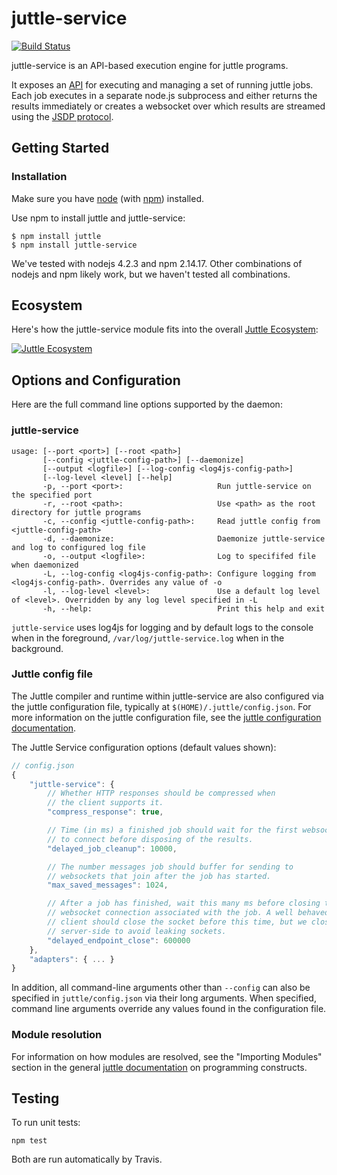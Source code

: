 # juttle-service

[![Build Status](https://travis-ci.org/juttle/juttle-service.svg?branch=master)](https://travis-ci.org/juttle/juttle-service)

juttle-service is an API-based execution engine for juttle programs.

It exposes an [API](./docs/jobs-api.md) for executing and managing a set of running juttle jobs. Each job executes in a separate node.js subprocess and either returns the results immediately or creates a websocket over which results are streamed using the [JSDP protocol](./docs/jsdp-api.md).

## Getting Started

### Installation

Make sure you have [node](http://nodejs.org) (with [npm](http://npmjs.org)) installed.

Use npm to install juttle and juttle-service:
```
$ npm install juttle
$ npm install juttle-service
```

We've tested with nodejs 4.2.3 and npm 2.14.17. Other combinations of nodejs and npm likely work, but we haven't tested all combinations.

## Ecosystem

Here's how the juttle-service module fits into the overall [Juttle Ecosystem](https://github.com/juttle/juttle/blob/master/docs/juttle_ecosystem.md):

[![Juttle Ecosystem](https://github.com/juttle/juttle/raw/master/docs/images/JuttleEcosystemDiagram.png)](https://github.com/juttle/juttle/blob/master/docs/juttle_ecosystem.md)

## Options and Configuration

Here are the full command line options supported by the daemon:

### juttle-service

```
usage: [--port <port>] [--root <path>]
       [--config <juttle-config-path>] [--daemonize]
       [--output <logfile>] [--log-config <log4js-config-path>]
       [--log-level <level] [--help]
       -p, --port <port>:                     Run juttle-service on the specified port
       -r, --root <path>:                     Use <path> as the root directory for juttle programs
       -c, --config <juttle-config-path>:     Read juttle config from <juttle-config-path>
       -d, --daemonize:                       Daemonize juttle-service and log to configured log file
       -o, --output <logfile>:                Log to specififed file when daemonized
       -L, --log-config <log4js-config-path>: Configure logging from <log4js-config-path>. Overrides any value of -o
       -l, --log-level <level>:               Use a default log level of <level>. Overridden by any log level specified in -L
       -h, --help:                            Print this help and exit
```

``juttle-service`` uses log4js for logging and by default logs to the console when in the foreground, ``/var/log/juttle-service.log`` when in the background.

### Juttle config file

The Juttle compiler and runtime within juttle-service are also configured via the juttle configuration file, typically at ``$(HOME)/.juttle/config.json``. For more information on the juttle configuration file, see the [juttle configuration documentation](https://github.com/juttle/juttle/blob/master/docs/reference/cli.md#configuration).

The Juttle Service configuration options (default values shown):

```javascript
// config.json
{
    "juttle-service": {
        // Whether HTTP responses should be compressed when
        // the client supports it.
        "compress_response": true,

        // Time (in ms) a finished job should wait for the first websocket
        // to connect before disposing of the results.
        "delayed_job_cleanup": 10000,

        // The number messages job should buffer for sending to
        // websockets that join after the job has started.
        "max_saved_messages": 1024,

        // After a job has finished, wait this many ms before closing the
        // websocket connection associated with the job. A well behaved
        // client should close the socket before this time, but we close it
        // server-side to avoid leaking sockets.
        "delayed_endpoint_close": 600000
    },
    "adapters": { ... }
}
```

In addition, all command-line arguments other than `--config` can also be specified in ``juttle/config.json`` via their long arguments. When specified, command line arguments override any values found in the configuration file.

### Module resolution

For information on how modules are resolved, see the "Importing Modules" section in the general [juttle documentation](https://github.com/juttle/juttle/blob/master/docs/concepts/programming_constructs.md#importing-modules) on programming constructs.

## Testing

To run unit tests:

``npm test``

Both are run automatically by Travis.
